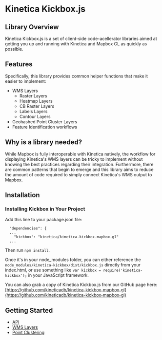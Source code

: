 # Kinetica Kickbox.js

## Library Overview
Kinetica Kickbox.js is a set of client-side code-acellerator libraries aimed at getting you up and running with Kinetica and Mapbox GL as quickly as possible.

## Features

Specifically, this library provides common helper functions that make it easier to implement:

- WMS Layers
    - Raster Layers
    - Heatmap Layers
    - CB Raster Layers
    - Labels Layers
    - Contour Layers
- Geohashed Point Cluster Layers
- Feature Identification workflows

## Why is a library needed?

While Mapbox is fully interoperable with Kinetica natively, the workflow for displaying Kinetica's WMS layers can be tricky to implement without knowing the best practices regarding their integration. Furthermore, there are common patterns that begin to emerge and this library aims to reduce the amount of code required to simply connect Kinetica's WMS output to Mapbox.

## Installation

### Installing Kickbox in Your Project

Add this line to your package.json file:

```
  "dependencies": {
  ...
    "kickbox": "kinetica/kinetica-kickbox-mapbox-gl"
  ...
```

Then run `npm install`.

Once it's in your node_modules folder, you can either reference the `node_modules/kinetica-kickbox/dist/kickbox.js` directly from your index.html, or use something like `var kickbox = require('kinetica-kickbox');` in your JavaScript framework.

You can also grab a copy of Kinetica Kickbox.js from our GitHub page here: [https://github.com/kineticadb/kinetica-kickbox-mapbox-gl](https://github.com/kineticadb/kinetica-kickbox-mapbox-gl)

## Getting Started

- [API](./docs/api.md)
- [WMS Layers](./docs/wms.md)
- [Point Clustering](./docs/point-clustering.md)

